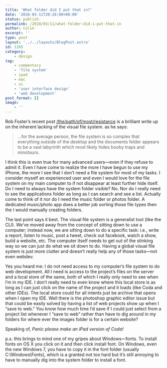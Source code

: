 ```yaml
---
title: 'What folder did I put that in?'
date: '2010-03-11T20:28:08+00:00'
status: publish
permalink: /2010/03/11/what-folder-did-i-put-that-in
author: Colin
excerpt: ''
type: post
layout: '../../layouts/BlogPost.astro'
id: 1165
category:
    - design
tag:
    - commentary
    - 'file system'
    - ipad
    - mac
    - ui
    - 'user interface design'
    - 'web development'
post_format: []
image:
    - ''
---
```

Rob Foster’s recent post [/the/path/of/most/resistance](https://nimbledesign.com/post/441423115/the-path-of-most-resistance) is a brilliant write up on the inherent lacking of the visual file system. as he says:

> …for the average person, the file system is so complex that everything outside of the desktop and the documents folder appears to be a vast labyrinth which most likely hides booby traps and minotaurs.

I think this is even true for many advanced users—even if they refuse to admit it. Even I have come to realize the more I have begun to use my iPhone, the more I see that I don’t need a file system for most of my tasks. I consider myself an experienced user and even I would love for the file system on my main computer to if not disappear at least further hide itself. Do I need to always have the system folder visible? No. Nor do I really need to see the applications folder as long as I can search and see a list. Actually come to think of it nor do I need the music folder or photos folder. A dedicated music/photo app does a better job sorting those file types then the I would manually creating folders.

The last point says it best. The visual file system is a generalist tool (like the CLI). We’ve moved away from the concept of sitting down to use a computer; instead now, we are sitting down to do a specific task: i.e., write a report, listen to music, post a tweet, check out facebook, watch a show, build a website, etc. The computer itself needs to get out of the stinking way so we can just do what we sit down to do. Having a global visual file system is just more clutter and doesn’t really help any of those tasks—not even webdev.

Yes you heard me: I do not need access to my computer’s file system to do web development. All I need is access to the project’s files on the server and a local store of the same, both of which I really only need to see when I’m in my IDE. I don’t really need to even know where this local store is as long as I can just click on the name of the project and it loads (like Coda and other IDEs). The local store could for all intents just be archive that opens when I open my IDE. Well there is the photoshop graphic editor issue but that could be easily solved by having a list of web projects show up when I “save to web.” You know how much time I’d save if I could just select from a project list whenever I “save to web” rather than have to dig around in my folders for where ever the images folder is for a certain website?

Speaking of, *Panic please make an iPad version of Coda!*

p.s. this brings to mind one of my gripes about Windows—fonts. To install fonts on OS X you click on it and then click install font. On Windows, even the new Windows 7, you have to copy it in the font folder (usually C:\\Windows\\Fonts), which is a granted not too hard but it’s still annoying to have to manually dig into the system folder to install a font.